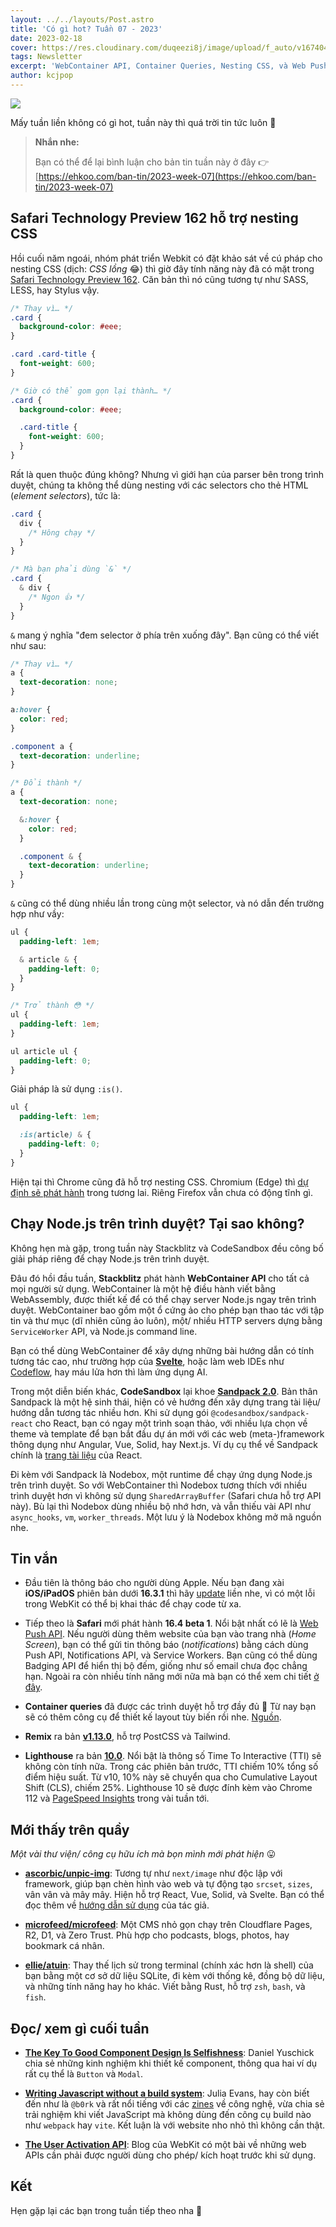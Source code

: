 ```yaml
---
layout: ../../layouts/Post.astro
title: 'Có gì hot? Tuần 07 - 2023'
date: 2023-02-18
cover: https://res.cloudinary.com/duqeezi8j/image/upload/f_auto/v1674047120/ehkoo/newsletters/w07-2023.png
tags: Newsletter
excerpt: 'WebContainer API, Container Queries, Nesting CSS, và Web Push/ Badge API cho iOS'
author: kcjpop
---
```


![](https://res.cloudinary.com/duqeezi8j/image/upload/f_auto/v1674047120/ehkoo/newsletters/w07-2023.png)

Mấy tuần liền không có gì hot, tuần này thì quá trời tin tức luôn 🥲

> **Nhắn nhe:**
>
> Bạn có thể để lại bình luận cho bản tin tuần này ở đây 👉 [https://ehkoo.com/ban-tin/2023-week-07](https://ehkoo.com/ban-tin/2023-week-07)

## Safari Technology Preview 162 hỗ trợ nesting CSS

Hồi cuối năm ngoái, nhóm phát triển Webkit có đặt khảo sát về cú pháp cho nesting CSS (dịch: _CSS lồng_ 😂) thì giờ đây tính năng này đã có mặt trong [Safari Technology Preview 162](https://webkit.org/blog/13813/try-css-nesting-today-in-safari-technology-preview/). Căn bản thì nó cũng tương tự như SASS, LESS, hay Stylus vậy.

```css
/* Thay vì… */
.card {
  background-color: #eee;
}

.card .card-title {
  font-weight: 600;
}

/* Giờ có thể gom gọn lại thành… */
.card {
  background-color: #eee;

  .card-title {
    font-weight: 600;
  }
}
```

Rất là quen thuộc đúng không? Nhưng vì giới hạn của parser bên trong trình duyệt, chúng ta không thể dùng nesting với các selectors cho thẻ HTML (_element selectors_), tức là:

```css
.card {
  div {
    /* Hông chạy */
  }
}

/* Mà bạn phải dùng `&` */
.card {
  & div {
    /* Ngon 👍 */
  }
}
```

`&` mang ý nghĩa "đem selector ở phía trên xuống đây". Bạn cũng có thể viết như sau:

```css
/* Thay vì… */
a {
  text-decoration: none;
}

a:hover {
  color: red;
}

.component a {
  text-decoration: underline;
}

/* Đổi thành */
a {
  text-decoration: none;

  &:hover {
    color: red;
  }

  .component & {
    text-decoration: underline;
  }
}
```

`&` cũng có thể dùng nhiều lần trong cùng một selector, và nó dẫn đến trường hợp như vầy:

```css
ul {
  padding-left: 1em;

  & article & {
    padding-left: 0;
  }
}

/* Trở thành 😳 */
ul {
  padding-left: 1em;
}

ul article ul {
  padding-left: 0;
}
```

Giải pháp là sử dụng `:is()`.

```css
ul {
  padding-left: 1em;

  :is(article) & {
    padding-left: 0;
  }
}
```

Hiện tại thì Chrome cũng đã hỗ trợ nesting CSS. Chromium (Edge) thì [dự định sẽ phát hành](https://groups.google.com/a/chromium.org/g/blink-dev/c/eFCrkiLynfU) trong tương lai. Riêng Firefox vẫn chưa có động tĩnh gì.

## Chạy Node.js trên trình duyệt? Tại sao không?

Không hẹn mà gặp, trong tuần này Stackblitz và CodeSandbox đều công bố giải pháp riêng để chạy Node.js trên trình duyệt.

Đâu đó hồi đầu tuần, **Stackblitz** phát hành **WebContainer API** cho tất cả mọi người sử dụng. WebContainer là một hệ điều hành viết bằng WebAssembly, được thiết kế để có thể chạy server Node.js ngay trên trình duyệt. WebContainer bao gồm một ổ cứng ảo cho phép bạn thao tác với tập tin và thư mục (dĩ nhiên cũng ảo luôn), một/ nhiều HTTP servers dựng bằng `ServiceWorker` API, và Node.js command line.

Bạn có thể dùng WebContainer để xây dựng những bài hướng dẫn có tính tương tác cao, như trường hợp của [**Svelte**](https://learn.svelte.dev/), hoặc làm web IDEs như [Codeflow](https://stackblitz.com/codeflow), hay máu lửa hơn thì làm ứng dụng AI.

Trong một diễn biến khác, **CodeSandbox** lại khoe [**Sandpack 2.0**](https://codesandbox.io/blog/announcing-sandpack-2). Bản thân Sandpack là một hệ sinh thái, hiện có vẻ hướng đến xây dựng trang tài liệu/ hướng dẫn tương tác nhiều hơn. Khi sử dụng gói `@codesandbox/sandpack-react` cho React, bạn có ngay một trình soạn thảo, với nhiều lựa chọn về theme và template để bạn bắt đầu dự án mới với các web (meta-)framework thông dụng như Angular, Vue, Solid, hay Next.js. Ví dụ cụ thể về Sandpack chính là [trang tài liệu](https://beta.reactjs.org/) của React.

Đi kèm với Sandpack là Nodebox, một runtime để chạy ứng dụng Node.js trên trình duyệt. So với WebContainer thì Nodebox tương thích với nhiều trình duyệt hơn vì không sử dụng `SharedArrayBuffer` (Safari chưa hỗ trợ API này). Bù lại thì Nodebox dùng nhiều bộ nhớ hơn, và vẫn thiếu vài API như `async_hooks`, `vm`, `worker_threads`. Một lưu ý là Nodebox không mở mã nguồn nhe.

## Tin vắn

- Đầu tiên là thông báo cho người dùng Apple. Nếu bạn đang xài **iOS/iPadOS** phiên bản dưới **16.3.1** thì hãy [update](https://support.apple.com/en-gb/HT213635) liền nhe, vì có một lỗi trong WebKit có thể bị khai thác để chạy code từ xa.

- Tiếp theo là **Safari** mới phát hành **16.4 beta 1**. Nổi bật nhất có lẽ là [Web Push API](https://webkit.org/blog/13878/web-push-for-web-apps-on-ios-and-ipados/). Nếu người dùng thêm website của bạn vào trang nhà (_Home Screen_), bạn có thể gửi tin thông báo (_notifications_) bằng cách dùng Push API, Notifications API, và Service Workers. Bạn cũng có thể dùng Badging API để hiển thị bộ đếm, giống như số email chưa đọc chẳng hạn. Ngoài ra còn nhiều tính năng mới nữa mà bạn có thể xem chi tiết [ở đây](https://developer.apple.com/documentation/safari-release-notes/safari-16_4-release-notes).

- **Container queries** đã được các trình duyệt hỗ trợ đầy đủ 🎉 Từ nay bạn sẽ có thêm công cụ để thiết kế layout tùy biến rồi nhe. [Nguồn](https://web.dev/cq-stable/).

- **Remix** ra bản [**v1.13.0**](https://github.com/remix-run/remix/releases/tag/remix%401.13.0), hỗ trợ PostCSS và Tailwind.

- **Lighthouse** ra bản [**10.0**](https://developer.chrome.com/blog/lighthouse-10-0/). Nổi bật là thông số Time To Interactive (TTI) sẽ không còn tính nữa. Trong các phiên bản trước, TTI chiếm 10% tổng số điểm hiệu suất. Từ v10, 10% này sẽ chuyển qua cho Cumulative Layout Shift (CLS), chiếm 25%. Lighthouse 10 sẽ được đính kèm vào Chrome 112 và [PageSpeed Insights](https://pagespeed.web.dev/) trong vài tuần tới.

## Mới thấy trên quầy

_Một vài thư viện/ công cụ hữu ích mà bọn mình mới phát hiện_ 😛

- [**ascorbic/unpic-img**](https://github.com/ascorbic/unpic-img): Tương tự như `next/image` như độc lập với framework, giúp bạn chèn hình vào web và tự động tạo `srcset`, `sizes`, vân vân và mây mây. Hiện hỗ trợ React, Vue, Solid, và Svelte. Bạn có thể đọc thêm về [hướng dẫn sử dụng](https://dev.to/ascorbic/a-minimal-multi-framework-responsive-image-component-3iop) của tác giả.

- [**microfeed/microfeed**](https://github.com/microfeed/microfeed): Một CMS nhỏ gọn chạy trên Cloudflare Pages, R2, D1, và Zero Trust. Phù hợp cho podcasts, blogs, photos, hay bookmark cá nhân.

- [**ellie/atuin**](https://github.com/ellie/atuin): Thay thế lịch sử trong terminal (chính xác hơn là shell) của bạn bằng một cơ sở dữ liệu SQLite, đi kèm với thống kê, đồng bộ dữ liệu, và những tính năng hay ho khác. Viết bằng Rust, hỗ trợ `zsh`, `bash`, và `fish`.

## Đọc/ xem gì cuối tuần

- [**The Key To Good Component Design Is Selfishness**](https://www.smashingmagazine.com/2023/01/key-good-component-design-selfishness/): Daniel Yuschick chia sẻ những kinh nghiệm khi thiết kế component, thông qua hai ví dụ rất cụ thể là `Button` và `Modal`.

- [**Writing Javascript without a build system**](https://jvns.ca/blog/2023/02/16/writing-javascript-without-a-build-system/): Julia Evans, hay còn biết đến như là `@b0rk` và rất nổi tiếng với các [zines](https://wizardzines.com/) về công nghệ, vừa chia sẻ trải nghiệm khi viết JavaScript mà không dùng đến công cụ build nào như `webpack` hay `vite`. Kết luận là với website nho nhỏ thì không cần thật.

- [**The User Activation API**](https://webkit.org/blog/13862/the-user-activation-api/): Blog của WebKit có một bài về những web APIs cần phải được người dùng cho phép/ kích hoạt trước khi sử dụng.

## Kết

Hẹn gặp lại các bạn trong tuần tiếp theo nha 👋

